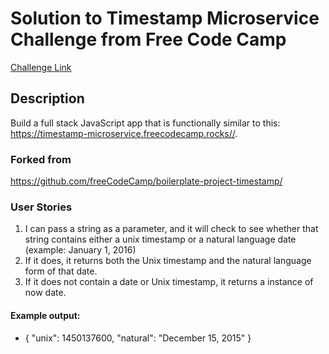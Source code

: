 # Solution to Timestamp Microservice Challenge from Free Code Camp
[Challenge Link](https://www.freecodecamp.org/learn/apis-and-microservices/apis-and-microservices-projects/timestamp-microservice)
## Description
<section id='description'>
Build a full stack JavaScript app that is functionally similar to this: <a href='https://timestamp-microservice.freecodecamp.rocks/' target='_blank'>https://timestamp-microservice.freecodecamp.rocks//</a>.
 
### Forked from
<a href='https://github.com/freeCodeCamp/boilerplate-project-timestamp/' target='_blank'>https://github.com/freeCodeCamp/boilerplate-project-timestamp/</a>

  ### User Stories

1. I can pass a string as a parameter, and it will check to see whether that string contains either a unix timestamp or a natural language date (example: January 1, 2016)
2. If it does, it returns both the Unix timestamp and the natural language form of that date.
3. If it does not contain a date or Unix timestamp, it returns a instance of now date.

#### Example output:
* { "unix": 1450137600, "natural": "December 15, 2015" }
  
</section>

